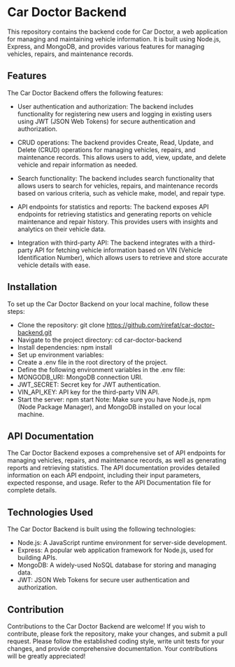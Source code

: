 # Car Doctor Backend

This repository contains the backend code for Car Doctor, a web application for managing and maintaining vehicle information. It is built using Node.js, Express, and MongoDB, and provides various features for managing vehicles, repairs, and maintenance records.

## Features
The Car Doctor Backend offers the following features:

- User authentication and authorization: The backend includes functionality for registering new users and logging in existing users using JWT (JSON Web Tokens) for secure authentication and authorization.

- CRUD operations: The backend provides Create, Read, Update, and Delete (CRUD) operations for managing vehicles, repairs, and maintenance records. This allows users to add, view, update, and delete vehicle and repair information as needed.

- Search functionality: The backend includes search functionality that allows users to search for vehicles, repairs, and maintenance records based on various criteria, such as vehicle make, model, and repair type.

- API endpoints for statistics and reports: The backend exposes API endpoints for retrieving statistics and generating reports on vehicle maintenance and repair history. This provides users with insights and analytics on their vehicle data.

- Integration with third-party API: The backend integrates with a third-party API for fetching vehicle information based on VIN (Vehicle Identification Number), which allows users to retrieve and store accurate vehicle details with ease.

## Installation
To set up the Car Doctor Backend on your local machine, follow these steps:

- Clone the repository: git clone https://github.com/rirefat/car-doctor-backend.git
- Navigate to the project directory: cd car-doctor-backend
- Install dependencies: npm install
- Set up environment variables:
- Create a .env file in the root directory of the project.
- Define the following environment variables in the .env file:
- MONGODB_URI: MongoDB connection URI.
- JWT_SECRET: Secret key for JWT authentication.
- VIN_API_KEY: API key for the third-party VIN API.
- Start the server: npm start
Note: Make sure you have Node.js, npm (Node Package Manager), and MongoDB installed on your local machine.

## API Documentation
The Car Doctor Backend exposes a comprehensive set of API endpoints for managing vehicles, repairs, and maintenance records, as well as generating reports and retrieving statistics. The API documentation provides detailed information on each API endpoint, including their input parameters, expected response, and usage. Refer to the API Documentation file for complete details.

## Technologies Used
The Car Doctor Backend is built using the following technologies:

- Node.js: A JavaScript runtime environment for server-side development.
- Express: A popular web application framework for Node.js, used for building APIs.
- MongoDB: A widely-used NoSQL database for storing and managing data.
- JWT: JSON Web Tokens for secure user authentication and authorization.

## Contribution
Contributions to the Car Doctor Backend are welcome! If you wish to contribute, please fork the repository, make your changes, and submit a pull request. Please follow the established coding style, write unit tests for your changes, and provide comprehensive documentation. Your contributions will be greatly appreciated!
